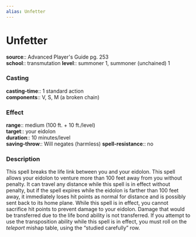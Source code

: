 ```yaml
---
alias: Unfetter
---
```


# Unfetter 

**source**:: Advanced Player's Guide pg. 253  
**school**:: transmutation
**level**:: summoner 1, summoner (unchained) 1

### Casting 

**casting-time**:: 1 standard action  
**components**:: V, S, M (a broken chain)

### Effect 

**range**:: medium (100 ft. + 10 ft./level)  
**target**:: your eidolon  
**duration**:: 10 minutes/level  
**saving-throw**:: Will negates (harmless)
**spell-resistance**:: no

### Description 

This spell breaks the life link between you and your eidolon. This spell allows your eidolon to venture more than 100 feet away from you without penalty. It can travel any distance while this spell is in effect without penalty, but if the spell expires while the eidolon is farther than 100 feet away, it immediately loses hit points as normal for distance and is possibly sent back to its home plane. While this spell is in effect, you cannot sacrifice hit points to prevent damage to your eidolon. Damage that would be transferred due to the life bond ability is not transferred. If you attempt to use the transposition ability while this spell is in effect, you must roll on the *teleport* mishap table, using the “studied carefully” row.
